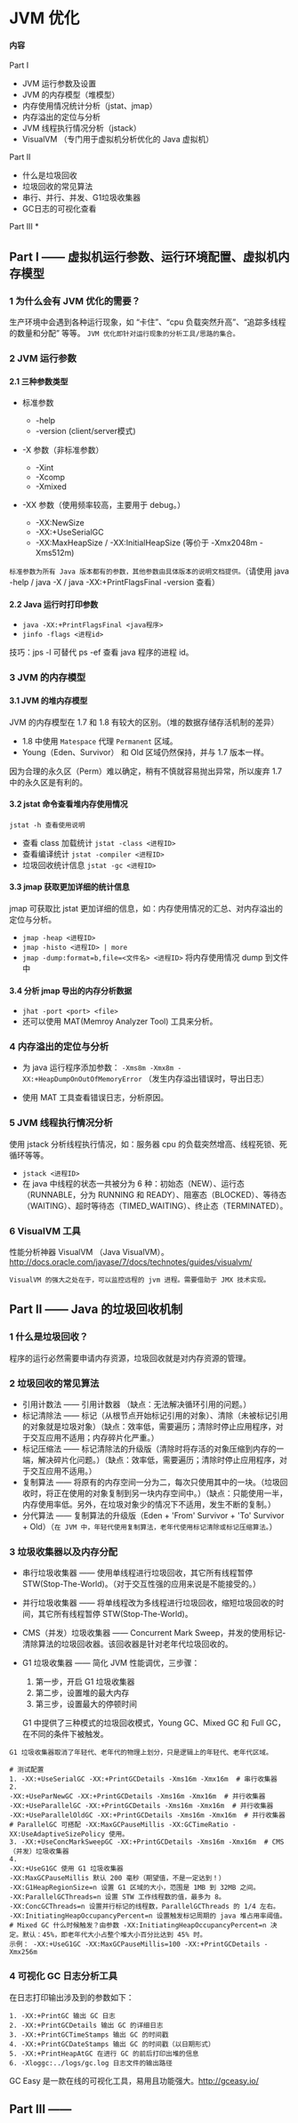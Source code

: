 # JVM 优化

#### 内容

Part I
* JVM 运行参数及设置
* JVM 的内存模型（堆模型）
* 内存使用情况统计分析（jstat、jmap）
* 内存溢出的定位与分析
* JVM 线程执行情况分析（jstack）
* VisualVM （专门用于虚拟机分析优化的 Java 虚拟机）

Part II
* 什么是垃圾回收
* 垃圾回收的常见算法
* 串行、并行、并发、G1垃圾收集器
* GC日志的可视化查看

Part III
* 

## Part I —— 虚拟机运行参数、运行环境配置、虚拟机内存模型

### 1 为什么会有 JVM 优化的需要？
生产环境中会遇到各种运行现象，如 “卡住”、“cpu 负载突然升高”、“追踪多线程的数量和分配” 等等。 ``JVM 优化即针对运行现象的分析工具/思路的集合。``

### 2 JVM 运行参数
#### 2.1 三种参数类型

* 标准参数
    * -help
    * -version (client/server模式)

* -X 参数（非标准参数）
    * -Xint
    * -Xcomp
    * -Xmixed

* -XX 参数（使用频率较高，主要用于 debug。）
    * -XX:NewSize
    * -XX:+UseSerialGC
    * -XX:MaxHeapSize / -XX:InitialHeapSize (等价于 -Xmx2048m -Xms512m)

``标准参数为所有 Java 版本都有的参数，其他参数由具体版本的说明文档提供。``（请使用 java -help / java -X / java -XX:+PrintFlagsFinal -version 查看）

#### 2.2 Java 运行时打印参数
* ``java -XX:+PrintFlagsFinal <java程序>``
* ``jinfo -flags <进程id>``

技巧：jps -l 可替代 ps -ef 查看 java 程序的进程 id。

### 3 JVM 的内存模型
#### 3.1 JVM 的堆内存模型
JVM 的内存模型在 1.7 和 1.8 有较大的区别。（堆的数据存储存活机制的差异）
* 1.8 中使用 ``Matespace`` 代理 ``Permanent`` 区域。
* Young（Eden、Survivor） 和 Old 区域仍然保持，并与 1.7 版本一样。

因为合理的永久区（Perm）难以确定，稍有不慎就容易抛出异常，所以废弃 1.7 中的永久区是有利的。

#### 3.2 jstat 命令查看堆内存使用情况
``jstat -h 查看使用说明``

* 查看 class 加载统计 ``jstat -class <进程ID>``
* 查看编译统计 ``jstat -compiler <进程ID>``
* 垃圾回收统计信息 ``jstat -gc <进程ID>``

#### 3.3 jmap 获取更加详细的统计信息
jmap 可获取比 jstat 更加详细的信息，如：内存使用情况的汇总、对内存溢出的定位与分析。

* ``jmap -heap <进程ID>``
* ``jmap -histo <进程ID> | more``
* ``jmap -dump:format=b,file=<文件名> <进程ID>`` 将内存使用情况 dump 到文件中

#### 3.4 分析 jmap 导出的内存分析数据
* ``jhat -port <port> <file>``
* 还可以使用 MAT(Memroy Analyzer Tool) 工具来分析。

### 4 内存溢出的定位与分析
* 为 java 运行程序添加参数： ``-Xms8m -Xmx8m -XX:+HeapDumpOnOutOfMemoryError`` （发生内存溢出错误时，导出日志）

* 使用 MAT 工具查看错误日志，分析原因。

### 5 JVM 线程执行情况分析
使用 jstack 分析线程执行情况，如：服务器 cpu 的负载突然增高、线程死锁、死循环等等。

* ``jstack <进程ID>``
* 在 java 中线程的状态一共被分为 6 种：初始态（NEW）、运行态（RUNNABLE，分为 RUNNING 和 READY）、阻塞态（BLOCKED）、等待态（WAITING）、超时等待态（TIMED_WAITING）、终止态（TERMINATED）。

### 6 VisualVM 工具
性能分析神器 VisualVM （Java VisualVM）。http://docs.oracle.com/javase/7/docs/technotes/guides/visualvm/

``VisualVM 的强大之处在于，可以监控远程的 jvm 进程。需要借助于 JMX 技术实现。``

## Part II —— Java 的垃圾回收机制

### 1 什么是垃圾回收？
程序的运行必然需要申请内存资源，垃圾回收就是对内存资源的管理。

### 2 垃圾回收的常见算法
* 引用计数法 —— 引用计数器 （缺点：无法解决循环引用的问题。）
* 标记清除法 —— 标记（从根节点开始标记引用的对象）、清除（未被标记引用的对象就是垃圾对象）（缺点：效率低，需要遍历；清除时停止应用程序，对于交互应用不适用；内存碎片化严重。）
* 标记压缩法 —— 标记清除法的升级版（清除时将存活的对象压缩到内存的一端，解决碎片化问题。）（缺点：效率低，需要遍历；清除时停止应用程序，对于交互应用不适用。）
* 复制算法 —— 将原有的内存空间一分为二，每次只使用其中的一块。（垃圾回收时，将正在使用的对象复制到另一块内存空间中。）（缺点：只能使用一半，内存使用率低。另外，在垃圾对象少的情况下不适用，发生不断的复制。）
* 分代算法 —— 复制算法的升级版（Eden + 'From' Survivor + 'To' Survivor + Old）（``在 JVM 中，年轻代使用复制算法，老年代使用标记清除或标记压缩算法。``）

### 3 垃圾收集器以及内存分配
* 串行垃圾收集器 —— 使用单线程进行垃圾回收，其它所有线程暂停 STW(Stop-The-World)。（对于交互性强的应用来说是不能接受的。）
* 并行垃圾收集器 —— 将单线程改为多线程进行垃圾回收，缩短垃圾回收的时间，其它所有线程暂停 STW(Stop-The-World)。
* CMS（并发）垃圾收集器 —— Concurrent Mark Sweep，并发的使用标记-清除算法的垃圾回收器。该回收器是针对老年代垃圾回收的。
* G1 垃圾收集器 —— 简化 JVM 性能调优，三步骤：
    1. 第一步，开启 G1 垃圾收集器
    2. 第二步，设置堆的最大内存
    3. 第三步，设置最大的停顿时间

    G1 中提供了三种模式的垃圾回收模式，Young GC、Mixed GC 和 Full GC，在不同的条件下被触发。

``G1 垃圾收集器取消了年轻代、老年代的物理上划分，只是逻辑上的年轻代、老年代区域。``

```
# 测试配置
1. -XX:+UseSerialGC -XX:+PrintGCDetails -Xms16m -Xmx16m  # 串行收集器
2.
-XX:+UseParNewGC -XX:+PrintGCDetails -Xms16m -Xmx16m  # 并行收集器
-XX:+UseParallelGC -XX:+PrintGCDetails -Xms16m -Xmx16m  # 并行收集器
-XX:+UseParallelOldGC -XX:+PrintGCDetails -Xms16m -Xmx16m  # 并行收集器
# ParallelGC 可搭配 -XX:MaxGCPauseMillis -XX:GCTimeRatio -XX:UseAdaptiveSizePolicy 使用。
3. -XX:+UseConcMarkSweepGC -XX:+PrintGCDetails -Xms16m -Xmx16m  # CMS（并发）垃圾收集器
4.
-XX:+UseG1GC 使用 G1 垃圾收集器
-XX:MaxGCPauseMillis 默认 200 毫秒（期望值，不是一定达到！）
-XX:G1HeapRegionSize=n 设置 G1 区域的大小，范围是 1MB 到 32MB 之间。
-XX:ParallelGCThreads=n 设置 STW 工作线程数的值，最多为 8。
-XX:ConcGCThreads=n 设置并行标记的线程数，ParallelGCThreads 的 1/4 左右。
-XX:InitiatingHeapOccupancyPercent=n 设置触发标记周期的 java 堆占用率阈值。
# Mixed GC 什么时候触发？由参数 -XX:InitiatingHeapOccupancyPercent=n 决定。默认：45%，即老年代大小占整个堆大小百分比达到 45% 时。
示例： -XX:+UseG1GC -XX:MaxGCPauseMillis=100 -XX:+PrintGCDetails -Xmx256m
```

### 4 可视化 GC 日志分析工具
在日志打印输出涉及到的参数如下：
```
1. -XX:+PrintGC 输出 GC 日志
2. -XX:+PrintGCDetails 输出 GC 的详细日志
3. -XX:+PrintGCTimeStamps 输出 GC 的时间戳
4. -XX:+PrintGCDateStamps 输出 GC 的时间戳（以日期形式）
5. -XX:+PrintHeapAtGC 在进行 GC 的前后打印出堆的信息
6. -Xloggc:../logs/gc.log 日志文件的输出路径
```

GC Easy 是一款在线的可视化工具，易用且功能强大。http://gceasy.io/

## Part III —— 
